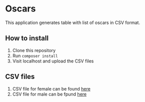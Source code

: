 # Oscars

This application generates table with list of oscars in CSV format. 

## How to install

1. Clone this repository 
2. Run `composer install` 
3. Visit localhost and upload the CSV files

## CSV files 

1. CSV file for female can be found [here](https://people.sc.fsu.edu/~jburkardt/data/csv/oscar_age_female.csv)
2. CSV file for male can be fpund [here](https://people.sc.fsu.edu/~jburkardt/data/csv/oscar_age_male.csv)